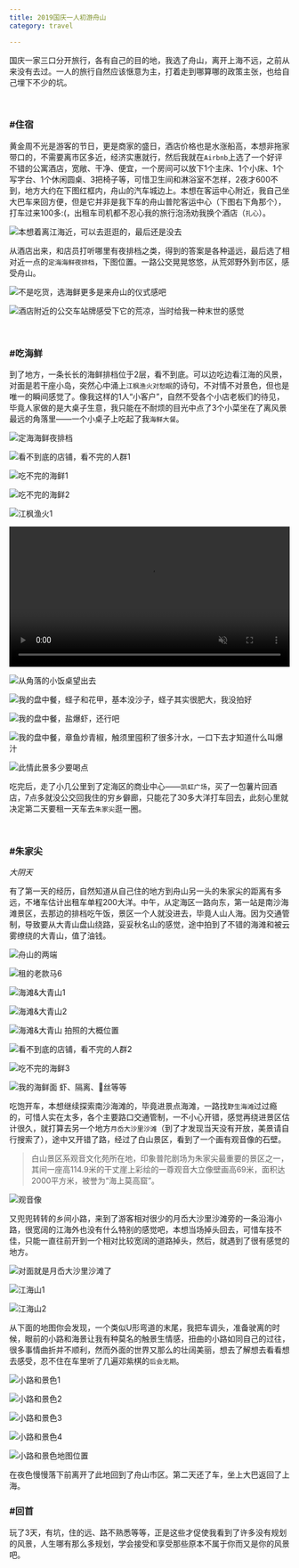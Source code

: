 ```yaml
---
title: 2019国庆一人初游舟山
category: travel

---
```


国庆一家三口分开旅行，各有自己的目的地，我选了舟山，离开上海不远，之前从来没有去过。一人的旅行自然应该惬意为主，打着走到哪算哪的政策主张，也给自己埋下不少的坑。

<!-- more -->

<br/>

### **#住宿**

黄金周不光是游客的节日，更是商家的盛日，酒店价格也是水涨船高，本想非拖家带口的，不需要离市区多近，经济实惠就行，然后我就在`Airbnb`上选了一个好评不错的公寓酒店，宽敞、干净、便宜，一个房间可以放下1个主床、1个小床、1个写字台、1个休闲圆桌、3把椅子等，可惜卫生间和淋浴室不怎样，2夜才600不到，地方大约在下图红框内，舟山的汽车城边上。本想在客运中心附近，我自己坐大巴车来回方便，但是它并非是我下车的舟山普陀客运中心（下图右下角那个），打车过来100多:(，出租车司机都不忍心我的旅行泡汤劝我换个酒店（`扎心`）。

![本想着离江海近，可以去逛逛的，最后还是没去](/images/travel-zhoushan/travel-zhoushan-01.png)

从酒店出来，和店员打听哪里有夜排档之类，得到的答案是各种遥远，最后选了相对近一点的`定海海鲜夜排档`，下图位置。一路公交晃晃悠悠，从荒郊野外到市区，感受舟山。

![不是吃货，选海鲜更多是来舟山的仪式感吧](/images/travel-zhoushan/travel-zhoushan-03.png)

![酒店附近的公交车站牌感受下它的荒凉，当时给我一种末世的感觉](/images/travel-zhoushan/optimize/travel-zhoushan-02.jpg)

<br/>

### **#吃海鲜**

到了地方，一条长长的海鲜排档位于2层，看不到底。可以边吃边看江海的风景，对面是若干座小岛，突然心中涌上`江枫渔火对愁眠`的诗句，不对情不对景色，但也是唯一的瞬间感觉了。像我这样的1人“小客户”，自然不受各个小店老板们的待见，毕竟人家做的是大桌子生意，我只能在不耐烦的目光中点了3个小菜坐在了离风景最远的角落里——一个小桌子上吃起了我`海鲜大餐`。

![定海海鲜夜排档](/images/travel-zhoushan/optimize/travel-zhoushan-04.jpg)

![看不到底的店铺，看不完的人群1](/images/travel-zhoushan/optimize/travel-zhoushan-05.jpg )

![吃不完的海鲜1](/images/travel-zhoushan/optimize/travel-zhoushan-06.jpg)

![吃不完的海鲜2](/images/travel-zhoushan/optimize/travel-zhoushan-07.jpg)

![江枫渔火1](/images/travel-zhoushan/optimize/travel-zhoushan-08.jpg)

<video width="100%" muted controls>
  <source id="mp4" src="/images/travel-zhoushan/travel-zhoushan-15.mp4">
  Your browser does not support the video tag.
</video>

![从角落的小饭桌望出去](/images/travel-zhoushan/optimize/travel-zhoushan-09.jpg)

![我的盘中餐，蛏子和花甲，基本没沙子，蛏子其实很肥大，我没拍好](/images/travel-zhoushan/optimize/travel-zhoushan-10.jpg)

![我的盘中餐，盐爆虾，还行吧](/images/travel-zhoushan/optimize/travel-zhoushan-11.jpg)

![我的盘中餐，章鱼炒青椒，触须里囤积了很多汁水，一口下去才知道什么叫爆汁](/images/travel-zhoushan/optimize/travel-zhoushan-12.jpg)

![此情此景多少要喝点](/images/travel-zhoushan/optimize/travel-zhoushan-13.jpg)

吃完后，走了小几公里到了定海区的商业中心——`凯虹广场`，买了一包薯片回酒店，7点多就没公交回我住的穷乡僻廊，只能花了30多大洋打车回去，此刻心里就决定第二天要租一天车去`朱家尖`逛一圈。

<br/>

### **#朱家尖**

_大阴天_

有了第一天的经历，自然知道从自己住的地方到舟山另一头的朱家尖的距离有多远，不堵车估计出租车单程200大洋。中午，从定海区一路向东，第一站是南沙海滩景区，去那边的排档吃午饭，景区一个人就没进去，毕竟人山人海。因为交通管制，导致要从大青山盘山绕路，妥妥秋名山的感觉，途中拍到了不错的海滩和被云雾缭绕的大青山，值了油钱。

![舟山的两端](/images/travel-zhoushan/travel-zhoushan-16.png)

![租的老款马6](/images/travel-zhoushan/optimize/travel-zhoushan-17.jpg)

![海滩&大青山1](/images/travel-zhoushan/optimize/travel-zhoushan-18.jpg)

![海滩&大青山2](/images/travel-zhoushan/optimize/travel-zhoushan-19.jpg)

![海滩&大青山 拍照的大概位置](/images/travel-zhoushan/travel-zhoushan-23.png)

![看不到底的店铺，看不完的人群2](/images/travel-zhoushan/optimize/travel-zhoushan-20.jpg)

![吃不完的海鲜3](/images/travel-zhoushan/optimize/travel-zhoushan-22.jpg)

![我的海鲜面 虾、隔离、🦑丝等等](/images/travel-zhoushan/optimize/travel-zhoushan-21.jpg)

吃饱开车，本想继续探索南沙海滩的，毕竟进景点海滩，一路找`野生海滩`过过瘾的，可惜人实在太多，各个主要路口交通管制，一不小心开错，感觉再绕进景区估计很久，就打算去另一个地方`月岙大沙里沙滩`（到了才发现当天没有开放，美景请自行搜索了），途中又开错了路，经过了白山景区，看到了一个画有观音像的石壁。

> 白山景区系观音文化苑所在地，印象普陀剧场为朱家尖最重要的景区之一，其间一座高114.9米的干丈崖上彩绘的一尊观音大立像壁画高69米，面积达2000平方米，被誉为“海上莫高窟”。

![观音像](/images/travel-zhoushan/optimize/travel-zhoushan-24.jpg)

又兜兜转转的乡间小路，来到了游客相对很少的月岙大沙里沙滩旁的一条沿海小路，很宽阔的江海外也没有什么特别的感觉吧，本想当场掉头回去，可惜车技不佳，只能一直往前开到一个相对比较宽阔的道路掉头，然后，就遇到了很有感觉的地方。

![对面就是月岙大沙里沙滩了](/images/travel-zhoushan/optimize/travel-zhoushan-25.jpg)

![江海山1](/images/travel-zhoushan/optimize/travel-zhoushan-26.jpg)

![江海山2](/images/travel-zhoushan/optimize/travel-zhoushan-27.jpg)

从下面的地图你会发现，一个类似U形弯道的末尾，我把车调头，准备驶离的时候，眼前的小路和海景让我有种莫名的触景生情感，扭曲的小路如同自己的过往，很多事情曲折并不顺利，然而外面的世界又那么的壮阔美丽，想去了解想去看看想去感受，忍不住在车里听了几遍邓紫棋的`后会无期`。

![小路和景色1](/images/travel-zhoushan/optimize/travel-zhoushan-28.jpg)

![小路和景色2](/images/travel-zhoushan/optimize/travel-zhoushan-30.jpg)

![小路和景色3](/images/travel-zhoushan/optimize/travel-zhoushan-29.jpg)

![小路和景色4](/images/travel-zhoushan/optimize/travel-zhoushan-31.jpg)

![小路和景色地图位置](/images/travel-zhoushan/travel-zhoushan-32.png)

在夜色慢慢落下前离开了此地回到了舟山市区。第二天还了车，坐上大巴返回了上海。

### **#回首**

玩了3天，有坑，住的远、路不熟悉等等，正是这些才促使我看到了许多没有规划的风景，人生哪有那么多规划，学会接受和享受那些原本不属于你而又是你的风景吧。

